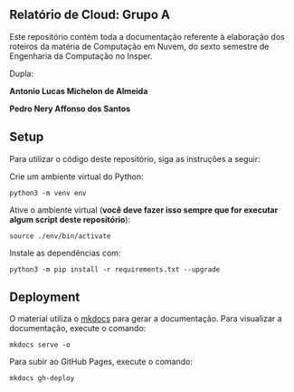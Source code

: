 ## Relatório de Cloud: Grupo A

Este repositório contém toda a documentação referente à elaboração dos roteiros da matéria de Computação em Nuvem, do sexto semestre de Engenharia da Computação no Insper.

Dupla: 

**Antonio Lucas Michelon de Almeida**

**Pedro Nery Affonso dos Santos**

## Setup

Para utilizar o código deste repositório, siga as instruções a seguir:

Crie um ambiente virtual do Python:

``` shell
python3 -m venv env
```

Ative o ambiente virtual (**você deve fazer isso sempre que for executar algum script deste repositório**):

``` shell
source ./env/bin/activate
```

Instale as dependências com:

``` shell
python3 -m pip install -r requirements.txt --upgrade
```

## Deployment

O material utiliza o [mkdocs](https://www.mkdocs.org/) para gerar a documentação. Para visualizar a documentação, execute o comando:

``` shell
mkdocs serve -o
```

Para subir ao GitHub Pages, execute o comando:

``` shell
mkdocs gh-deploy
```
